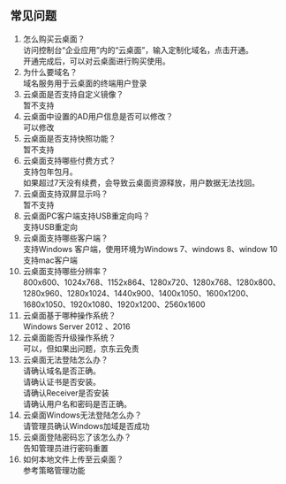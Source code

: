 ## 常见问题
1.	怎么购买云桌面？</br>
访问控制台“企业应用”内的“云桌面”，输入定制化域名，点击开通。</br>
开通完成后，可以对云桌面进行购买使用。</br>
2.	为什么要域名？</br>
域名服务用于云桌面的终端用户登录
3. 云桌面是否支持自定义镜像？</br>
暂不支持
4. 云桌面中设置的AD用户信息是否可以修改？</br>
可以修改
5. 云桌面是否支持快照功能？</br>
暂不支持
6. 云桌面支持哪些付费方式？</br>
支持包年包月。</br>如果超过7天没有续费，会导致云桌面资源释放，用户数据无法找回。
7. 云桌面支持双屏显示吗？</br>
暂不支持
8. 云桌面PC客户端支持USB重定向吗？</br>
支持USB重定向
9. 云桌面支持哪些客户端？</br>
支持Windows 客户端，使用环境为Windows 7、windows 8、window 10</br>
支持mac客户端
10. 云桌面支持哪些分辨率？</br>
800x600、1024x768、1152x864、1280x720、1280x768、1280x800、1280x960、1280x1024、1440x900、1400x1050、1600x1200、1680x1050、1920x1080、1920x1200、2560x1600
11. 云桌面基于哪种操作系统？</br>
Windows Server 2012 、2016
12. 云桌面能否升级操作系统？</br>
可以，但如果出问题，京东云免责
13. 云桌面无法登陆怎么办？</br>
请确认域名是否正确。</br>
请确认证书是否安装。</br>
请确认Receiver是否安装</br>
请确认用户名和密码是否正确。</br>
14. 云桌面Windows无法登陆怎么办？</br>
请管理员确认Windows加域是否成功
15. 云桌面登陆密码忘了该怎么办？</br>
告知管理员进行密码重置
16. 如何本地文件上传至云桌面？</br>
参考策略管理功能

